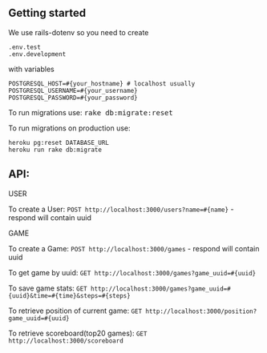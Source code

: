 ## Getting started

We use rails-dotenv so you need to create

```
.env.test
.env.development
```

with variables

```
POSTGRESQL_HOST=#{your_hostname} # localhost usually
POSTGRESQL_USERNAME=#{your_username}
POSTGRESQL_PASSWORD=#{your_password}
```

To run migrations use: <tt>rake db:migrate:reset</tt>

To run migrations on production use:
```
heroku pg:reset DATABASE_URL
heroku run rake db:migrate
```


## API:

USER

To create a User: `POST http://localhost:3000/users?name=#{name}` - respond will contain uuid

GAME

To create a Game: `POST http://localhost:3000/games` - respond will contain uuid

To get game by uuid: `GET http://localhost:3000/games?game_uuid=#{uuid}`

To save game stats: `GET http://localhost:3000/games?game_uuid=#{uuid}&time=#{time}&steps=#{steps}`

To retrieve position of current game: `GET http://localhost:3000/position?game_uuid=#{uuid}`

To retrieve scoreboard(top20 games): `GET http://localhost:3000/scoreboard`
